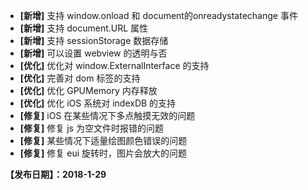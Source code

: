
- **[新增]** 支持 window.onload 和 document的onreadystatechange 事件
- **[新增]** 支持 document.URL 属性
- **[新增]** 支持 sessionStorage 数据存储
- **[新增]** 可以设置 webview 的透明与否
- **[优化]** 优化对 window.ExternalInterface 的支持
- **[优化]** 完善对 dom 标签的支持
- **[优化]** 优化 GPUMemory 内存释放
- **[优化]** 优化 iOS 系统对 indexDB 的支持
- **[修复]** iOS 在某些情况下多点触摸无效的问题
- **[修复]** 修复 js 为空文件时报错的问题
- **[修复]** 某些情况下适量绘图颜色错误的问题
- **[修复]** 修复 eui 旋转时，图片会放大的问题

**【发布日期】：2018-1-29**
